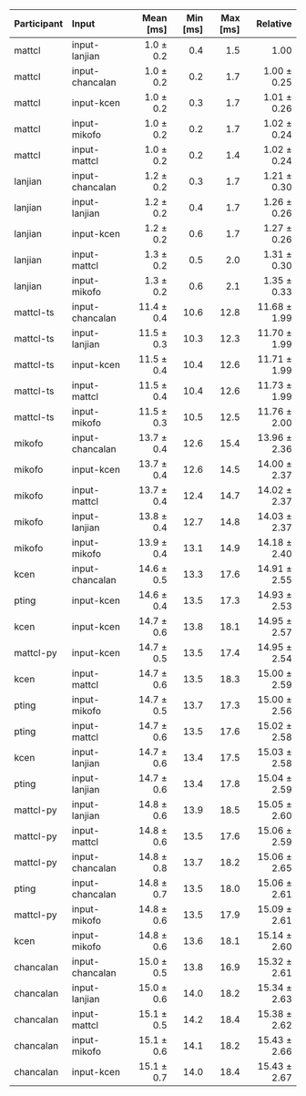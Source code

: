 | Participant | Input | Mean [ms] | Min [ms] | Max [ms] | Relative |
|:---|:---|---:|---:|---:|---:|
| mattcl | input-lanjian | 1.0 ± 0.2 | 0.4 | 1.5 | 1.00 |
| mattcl | input-chancalan | 1.0 ± 0.2 | 0.2 | 1.7 | 1.00 ± 0.25 |
| mattcl | input-kcen | 1.0 ± 0.2 | 0.3 | 1.7 | 1.01 ± 0.26 |
| mattcl | input-mikofo | 1.0 ± 0.2 | 0.2 | 1.7 | 1.02 ± 0.24 |
| mattcl | input-mattcl | 1.0 ± 0.2 | 0.2 | 1.4 | 1.02 ± 0.24 |
| lanjian | input-chancalan | 1.2 ± 0.2 | 0.3 | 1.7 | 1.21 ± 0.30 |
| lanjian | input-lanjian | 1.2 ± 0.2 | 0.4 | 1.7 | 1.26 ± 0.26 |
| lanjian | input-kcen | 1.2 ± 0.2 | 0.6 | 1.7 | 1.27 ± 0.26 |
| lanjian | input-mattcl | 1.3 ± 0.2 | 0.5 | 2.0 | 1.31 ± 0.30 |
| lanjian | input-mikofo | 1.3 ± 0.2 | 0.6 | 2.1 | 1.35 ± 0.33 |
| mattcl-ts | input-chancalan | 11.4 ± 0.4 | 10.6 | 12.8 | 11.68 ± 1.99 |
| mattcl-ts | input-lanjian | 11.5 ± 0.3 | 10.3 | 12.3 | 11.70 ± 1.99 |
| mattcl-ts | input-kcen | 11.5 ± 0.4 | 10.4 | 12.6 | 11.71 ± 1.99 |
| mattcl-ts | input-mattcl | 11.5 ± 0.4 | 10.4 | 12.6 | 11.73 ± 1.99 |
| mattcl-ts | input-mikofo | 11.5 ± 0.3 | 10.5 | 12.5 | 11.76 ± 2.00 |
| mikofo | input-chancalan | 13.7 ± 0.4 | 12.6 | 15.4 | 13.96 ± 2.36 |
| mikofo | input-kcen | 13.7 ± 0.4 | 12.6 | 14.5 | 14.00 ± 2.37 |
| mikofo | input-mattcl | 13.7 ± 0.4 | 12.4 | 14.7 | 14.02 ± 2.37 |
| mikofo | input-lanjian | 13.8 ± 0.4 | 12.7 | 14.8 | 14.03 ± 2.37 |
| mikofo | input-mikofo | 13.9 ± 0.4 | 13.1 | 14.9 | 14.18 ± 2.40 |
| kcen | input-chancalan | 14.6 ± 0.5 | 13.3 | 17.6 | 14.91 ± 2.55 |
| pting | input-kcen | 14.6 ± 0.4 | 13.5 | 17.3 | 14.93 ± 2.53 |
| kcen | input-kcen | 14.7 ± 0.6 | 13.8 | 18.1 | 14.95 ± 2.57 |
| mattcl-py | input-kcen | 14.7 ± 0.5 | 13.5 | 17.4 | 14.95 ± 2.54 |
| kcen | input-mattcl | 14.7 ± 0.6 | 13.5 | 18.3 | 15.00 ± 2.59 |
| pting | input-mikofo | 14.7 ± 0.5 | 13.7 | 17.3 | 15.00 ± 2.56 |
| pting | input-mattcl | 14.7 ± 0.6 | 13.5 | 17.6 | 15.02 ± 2.58 |
| kcen | input-lanjian | 14.7 ± 0.6 | 13.4 | 17.5 | 15.03 ± 2.58 |
| pting | input-lanjian | 14.7 ± 0.6 | 13.4 | 17.8 | 15.04 ± 2.59 |
| mattcl-py | input-lanjian | 14.8 ± 0.6 | 13.9 | 18.5 | 15.05 ± 2.60 |
| mattcl-py | input-mattcl | 14.8 ± 0.6 | 13.5 | 17.6 | 15.06 ± 2.59 |
| mattcl-py | input-chancalan | 14.8 ± 0.8 | 13.7 | 18.2 | 15.06 ± 2.65 |
| pting | input-chancalan | 14.8 ± 0.7 | 13.5 | 18.0 | 15.06 ± 2.61 |
| mattcl-py | input-mikofo | 14.8 ± 0.6 | 13.5 | 17.9 | 15.09 ± 2.61 |
| kcen | input-mikofo | 14.8 ± 0.6 | 13.6 | 18.1 | 15.14 ± 2.60 |
| chancalan | input-chancalan | 15.0 ± 0.5 | 13.8 | 16.9 | 15.32 ± 2.61 |
| chancalan | input-lanjian | 15.0 ± 0.6 | 14.0 | 18.2 | 15.34 ± 2.63 |
| chancalan | input-mattcl | 15.1 ± 0.5 | 14.2 | 18.4 | 15.38 ± 2.62 |
| chancalan | input-mikofo | 15.1 ± 0.6 | 14.1 | 18.2 | 15.43 ± 2.66 |
| chancalan | input-kcen | 15.1 ± 0.7 | 14.0 | 18.4 | 15.43 ± 2.67 |
